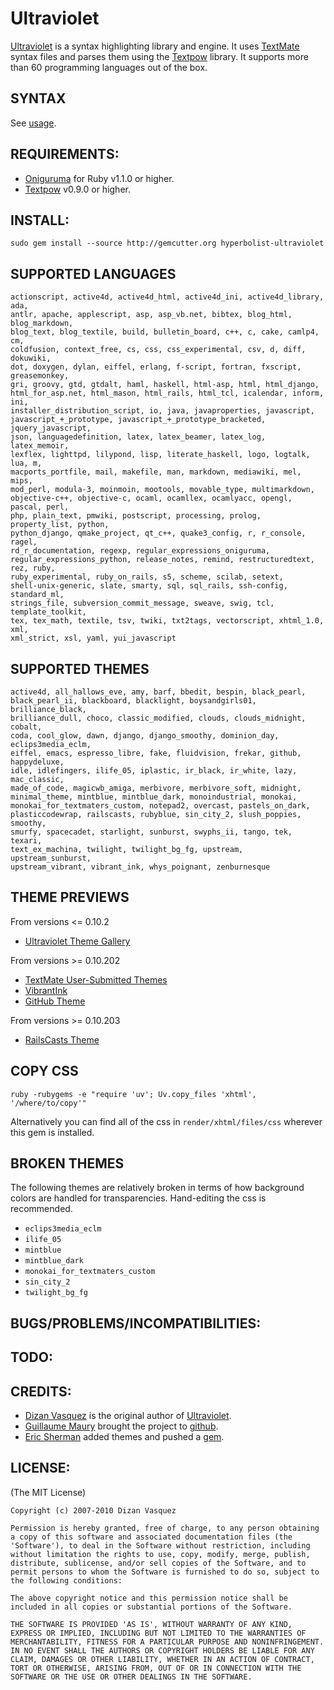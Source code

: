 # Ultraviolet

[Ultraviolet][1] is a syntax highlighting library and engine. It uses 
[TextMate][2] syntax files and parses them using the [Textpow][3] library.
It supports more than 60 programming languages out of the box.

[1]:http://ultraviolet.rubyforge.org/index.xhtml
[2]:http://macromates.com/
[3]:http://textpow.rubyforge.org

## SYNTAX

See [usage][4].

[4]:http://ultraviolet.rubyforge.org/usage.xhtml

## REQUIREMENTS:

* [Oniguruma][5] for Ruby v1.1.0 or higher.
* [Textpow][6] v0.9.0 or higher.

[5]:http://oniguruma.rubyforge.org
[6]:http://textpow.rubyforge.org

## INSTALL:

`sudo gem install --source http://gemcutter.org hyperbolist-ultraviolet`

## SUPPORTED LANGUAGES

    actionscript, active4d, active4d_html, active4d_ini, active4d_library, ada,
    antlr, apache, applescript, asp, asp_vb.net, bibtex, blog_html, blog_markdown,
    blog_text, blog_textile, build, bulletin_board, c++, c, cake, camlp4, cm,
    coldfusion, context_free, cs, css, css_experimental, csv, d, diff, dokuwiki,
    dot, doxygen, dylan, eiffel, erlang, f-script, fortran, fxscript, greasemonkey,
    gri, groovy, gtd, gtdalt, haml, haskell, html-asp, html, html_django,
    html_for_asp.net, html_mason, html_rails, html_tcl, icalendar, inform, ini,
    installer_distribution_script, io, java, javaproperties, javascript,
    javascript_+_prototype, javascript_+_prototype_bracketed, jquery_javascript,
    json, languagedefinition, latex, latex_beamer, latex_log, latex_memoir,
    lexflex, lighttpd, lilypond, lisp, literate_haskell, logo, logtalk, lua, m,
    macports_portfile, mail, makefile, man, markdown, mediawiki, mel, mips,
    mod_perl, modula-3, moinmoin, mootools, movable_type, multimarkdown,
    objective-c++, objective-c, ocaml, ocamllex, ocamlyacc, opengl, pascal, perl,
    php, plain_text, pmwiki, postscript, processing, prolog, property_list, python,
    python_django, qmake_project, qt_c++, quake3_config, r, r_console, ragel,
    rd_r_documentation, regexp, regular_expressions_oniguruma,
    regular_expressions_python, release_notes, remind, restructuredtext, rez, ruby,
    ruby_experimental, ruby_on_rails, s5, scheme, scilab, setext,
    shell-unix-generic, slate, smarty, sql, sql_rails, ssh-config, standard_ml,
    strings_file, subversion_commit_message, sweave, swig, tcl, template_toolkit,
    tex, tex_math, textile, tsv, twiki, txt2tags, vectorscript, xhtml_1.0, xml,
    xml_strict, xsl, yaml, yui_javascript

## SUPPORTED THEMES

    active4d, all_hallows_eve, amy, barf, bbedit, bespin, black_pearl,
    black_pearl_ii, blackboard, blacklight, boysandgirls01, brilliance_black,
    brilliance_dull, choco, classic_modified, clouds, clouds_midnight, cobalt,
    coda, cool_glow, dawn, django, django_smoothy, dominion_day, eclips3media_eclm,
    eiffel, emacs, espresso_libre, fake, fluidvision, frekar, github, happydeluxe,
    idle, idlefingers, ilife_05, iplastic, ir_black, ir_white, lazy, mac_classic,
    made_of_code, magicwb_amiga, merbivore, merbivore_soft, midnight,
    minimal_theme, mintblue, mintblue_dark, monoindustrial, monokai,
    monokai_for_textmaters_custom, notepad2, overcast, pastels_on_dark,
    plasticcodewrap, railscasts, rubyblue, sin_city_2, slush_poppies, smoothy,
    smurfy, spacecadet, starlight, sunburst, swyphs_ii, tango, tek, texari,
    text_ex_machina, twilight, twilight_bg_fg, upstream, upstream_sunburst,
    upstream_vibrant, vibrant_ink, whys_poignant, zenburnesque

## THEME PREVIEWS

From versions <= 0.10.2

* [Ultraviolet Theme Gallery](http://ultraviolet.rubyforge.org/themes.xhtml)

From versions >= 0.10.202

* [TextMate User-Submitted Themes](http://wiki.macromates.com/Themes/UserSubmittedThemes)
* [VibrantInk](http://alternateidea.com/blog/articles/2006/01/03/textmate-vibrant-ink-theme-and-prototype-bundle)
* [GitHub Theme](http://github.com/blog/73-github-textmate-theme)

From versions >= 0.10.203

* [RailsCasts Theme](http://railscasts.com/about)

## COPY CSS

`ruby -rubygems -e "require 'uv'; Uv.copy_files 'xhtml', '/where/to/copy'"`

Alternatively you can find all of the css in `render/xhtml/files/css` wherever
this gem is installed.

## BROKEN THEMES

The following themes are relatively broken in terms of how background colors
are handled for transparencies.  Hand-editing the css is recommended.

* `eclips3media_eclm`
* `ilife_05`
* `mintblue`
* `mintblue_dark`
* `monokai_for_textmaters_custom`
* `sin_city_2`
* `twilight_bg_fg`

## BUGS/PROBLEMS/INCOMPATIBILITIES:

## TODO:

## CREDITS:

* [Dizan Vasquez][7] is the original author of [Ultraviolet][8].
* [Guillaume Maury][9] brought the project to [github][10].
* [Eric Sherman][11] added themes and pushed a [gem][12].

[7]:http://dizanvasquez.net/
[8]:http://ultraviolet.rubyforge.org/index.xhtml
[9]:http://gom-jabbar.org/
[10]:http://github.com/giom/ultraviolet
[11]:http://github.com/hyperbolist
[12]:http://gemcutter.org/gems/hyperbolist-ultraviolet

## LICENSE:

(The MIT License)

    Copyright (c) 2007-2010 Dizan Vasquez

    Permission is hereby granted, free of charge, to any person obtaining
    a copy of this software and associated documentation files (the
    'Software'), to deal in the Software without restriction, including
    without limitation the rights to use, copy, modify, merge, publish,
    distribute, sublicense, and/or sell copies of the Software, and to
    permit persons to whom the Software is furnished to do so, subject to
    the following conditions:

    The above copyright notice and this permission notice shall be
    included in all copies or substantial portions of the Software.

    THE SOFTWARE IS PROVIDED 'AS IS', WITHOUT WARRANTY OF ANY KIND,
    EXPRESS OR IMPLIED, INCLUDING BUT NOT LIMITED TO THE WARRANTIES OF
    MERCHANTABILITY, FITNESS FOR A PARTICULAR PURPOSE AND NONINFRINGEMENT.
    IN NO EVENT SHALL THE AUTHORS OR COPYRIGHT HOLDERS BE LIABLE FOR ANY
    CLAIM, DAMAGES OR OTHER LIABILITY, WHETHER IN AN ACTION OF CONTRACT,
    TORT OR OTHERWISE, ARISING FROM, OUT OF OR IN CONNECTION WITH THE
    SOFTWARE OR THE USE OR OTHER DEALINGS IN THE SOFTWARE.
